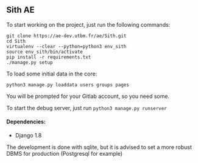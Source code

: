 ## Sith AE


To start working on the project, just run the following commands:

    git clone https://ae-dev.utbm.fr/ae/Sith.git
    cd Sith
    virtualenv --clear --python=python3 env_sith
    source env_sith/bin/activate
    pip install -r requirements.txt
    ./manage.py setup

To load some initial data in the core:

    python3 manage.py loaddata users groups pages

You will be prompted for your Gitlab account, so you need some.

To start the debug server, just run `python3 manage.py runserver`

#### Dependencies:
  * Django 1.8

The development is done with sqlite, but it is advised to set a more robust
DBMS for production (Postgresql for example)
